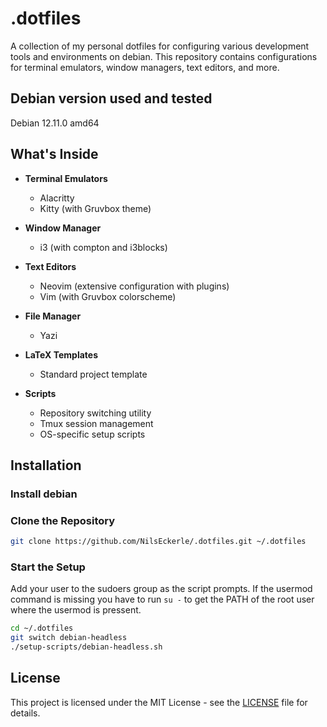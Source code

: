 # .dotfiles

A collection of my personal dotfiles for configuring various development tools
and environments on debian. This repository contains configurations for terminal
emulators, window managers, text editors, and more.

## Debian version used and tested

Debian 12.11.0 amd64

## What's Inside

- **Terminal Emulators**
  - Alacritty
  - Kitty (with Gruvbox theme)

- **Window Manager**
  - i3 (with compton and i3blocks)

- **Text Editors**
  - Neovim (extensive configuration with plugins)
  - Vim (with Gruvbox colorscheme)

- **File Manager**
  - Yazi

- **LaTeX Templates**
  - Standard project template

- **Scripts**
  - Repository switching utility
  - Tmux session management
  - OS-specific setup scripts

## Installation

### Install debian

### Clone the Repository

```bash
git clone https://github.com/NilsEckerle/.dotfiles.git ~/.dotfiles
```

### Start the Setup

Add your user to the sudoers group as the script prompts. If the usermod command
is missing you have to run `su -` to get the PATH of the root user where the
usermod is pressent.

```bash
cd ~/.dotfiles
git switch debian-headless
./setup-scripts/debian-headless.sh
```

## License

This project is licensed under the MIT License - see the [LICENSE](LICENSE) file for details.
